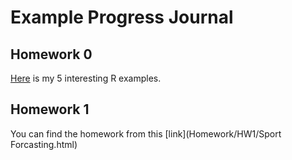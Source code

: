 # Example Progress Journal

## Homework 0

[Here](Homework/HW0/Examples.html) is my 5 interesting R examples.

## Homework 1

You can find the homework from this [link](Homework/HW1/Sport Forcasting.html)